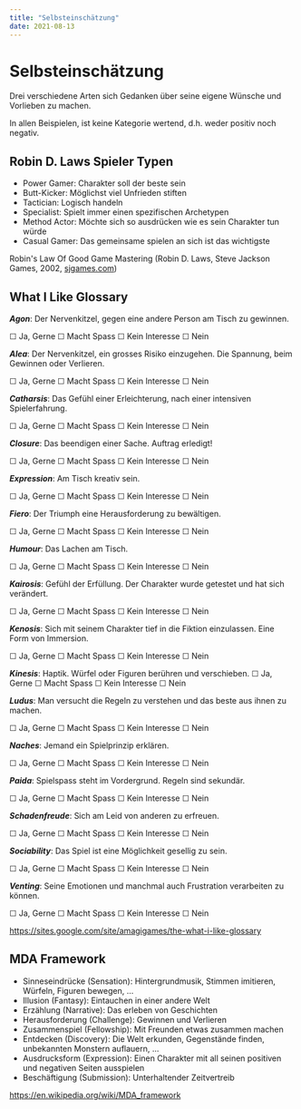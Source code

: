```yaml
---
title: "Selbsteinschätzung"
date: 2021-08-13
---
```


# Selbsteinschätzung

Drei verschiedene Arten sich Gedanken über seine eigene Wünsche und Vorlieben zu machen.

In allen Beispielen, ist keine Kategorie wertend, d.h. weder positiv noch negativ.

## Robin D. Laws Spieler Typen

- Power Gamer: Charakter soll der beste sein
- Butt-Kicker: Möglichst viel Unfrieden stiften
- Tactician: Logisch handeln
- Specialist: Spielt immer einen spezifischen Archetypen
- Method Actor: Möchte sich so ausdrücken wie es sein Charakter tun würde
- Casual Gamer: Das gemeinsame spielen an sich ist das wichtigste

Robin's Law Of Good Game Mastering (Robin D. Laws, Steve Jackson Games, 2002, [sjgames.com](https://www.sjgames.com/robinslaws/))

## What I Like Glossary

***Agon***: Der Nervenkitzel, gegen eine andere Person am Tisch zu gewinnen.

☐ Ja, Gerne ☐ Macht Spass ☐ Kein Interesse ☐ Nein

***Alea***: Der Nervenkitzel, ein grosses Risiko einzugehen. Die Spannung, beim Gewinnen oder Verlieren.

☐ Ja, Gerne ☐ Macht Spass ☐ Kein Interesse ☐ Nein

***Catharsis***: Das Gefühl einer Erleichterung, nach einer intensiven Spielerfahrung.

☐ Ja, Gerne ☐ Macht Spass ☐ Kein Interesse ☐ Nein

***Closure***: Das beendigen einer Sache. Auftrag erledigt!

☐ Ja, Gerne ☐ Macht Spass ☐ Kein Interesse ☐ Nein

***Expression***: Am Tisch kreativ sein.

☐ Ja, Gerne ☐ Macht Spass ☐ Kein Interesse ☐ Nein

***Fiero***: Der Triumph eine Herausforderung zu bewältigen.

☐ Ja, Gerne ☐ Macht Spass ☐ Kein Interesse ☐ Nein

***Humour***: Das Lachen am Tisch.

☐ Ja, Gerne ☐ Macht Spass ☐ Kein Interesse ☐ Nein

***Kairosis***: Gefühl der Erfüllung. Der Charakter wurde getestet und hat sich verändert.

☐ Ja, Gerne ☐ Macht Spass ☐ Kein Interesse ☐ Nein

***Kenosis***: Sich mit seinem Charakter tief in die Fiktion einzulassen. Eine Form von Immersion.

☐ Ja, Gerne ☐ Macht Spass ☐ Kein Interesse ☐ Nein

***Kinesis***: Haptik. Würfel oder Figuren berühren und verschieben.
☐ Ja, Gerne ☐ Macht Spass ☐ Kein Interesse ☐ Nein

***Ludus***: Man versucht die Regeln zu verstehen und das beste aus ihnen zu machen.

☐ Ja, Gerne ☐ Macht Spass ☐ Kein Interesse ☐ Nein

***Naches***: Jemand ein Spielprinzip erklären.

☐ Ja, Gerne ☐ Macht Spass ☐ Kein Interesse ☐ Nein

***Paida***: Spielspass steht im Vordergrund. Regeln sind sekundär.

☐ Ja, Gerne ☐ Macht Spass ☐ Kein Interesse ☐ Nein

***Schadenfreude***: Sich am Leid von anderen zu erfreuen.

☐ Ja, Gerne ☐ Macht Spass ☐ Kein Interesse ☐ Nein

***Sociability***: Das Spiel ist eine Möglichkeit gesellig zu sein.

☐ Ja, Gerne ☐ Macht Spass ☐ Kein Interesse ☐ Nein

***Venting***: Seine Emotionen und manchmal auch Frustration verarbeiten zu können.

☐ Ja, Gerne ☐ Macht Spass ☐ Kein Interesse ☐ Nein

https://sites.google.com/site/amagigames/the-what-i-like-glossary

## MDA Framework

- Sinneseindrücke (Sensation): Hintergrundmusik, Stimmen imitieren, Würfeln, Figuren bewegen, ...
- Illusion (Fantasy): Eintauchen in einer andere Welt
- Erzählung (Narrative): Das erleben von Geschichten
- Herausforderung (Challenge): Gewinnen und Verlieren
- Zusammenspiel (Fellowship): Mit Freunden etwas zusammen machen
- Entdecken (Discovery): Die Welt erkunden, Gegenstände finden, unbekannten Monstern auflauern, ...
- Ausdrucksform (Expression): Einen Charakter mit all seinen positiven und negativen Seiten ausspielen
- Beschäftigung (Submission): Unterhaltender Zeitvertreib

https://en.wikipedia.org/wiki/MDA_framework
